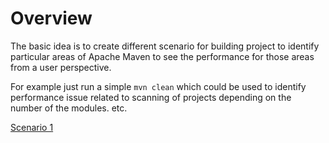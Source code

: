 # Overview

The basic idea is to create different scenario for building project to
identify particular areas of Apache Maven to see the performance for those
areas from a user perspective.

For example just run a simple `mvn clean` which could be used to identify
performance issue related to scanning of projects depending on the number
of the modules. etc.

 [Scenario 1](./scenario-1.html)
